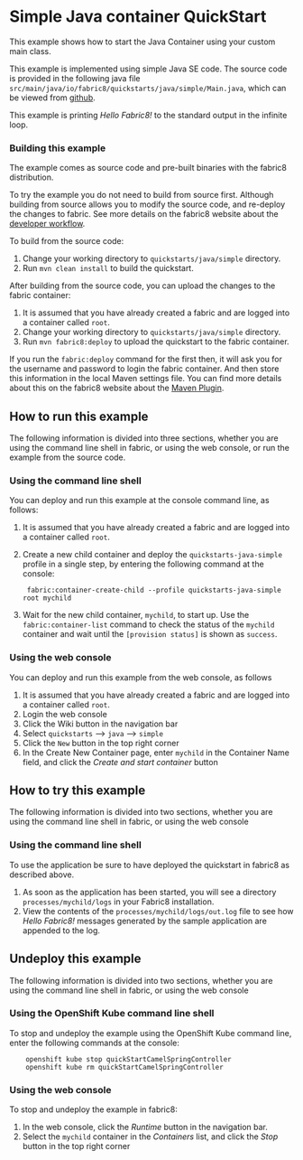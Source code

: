 # Simple Java container QuickStart

This example shows how to start the Java Container using your custom main class.

This example is implemented using simple Java SE code. The source code is provided in the following java file `src/main/java/io/fabric8/quickstarts/java/simple/Main.java`, which can be viewed from [github](https://github.com/fabric8io/fabric8/blob/master/quickstarts/java/simple/src/main/java/io/fabric8/quickstarts/java/simple/Main.java).

This example is printing *Hello Fabric8!* to the standard output in the infinite loop.


### Building this example

The example comes as source code and pre-built binaries with the fabric8 distribution. 

To try the example you do not need to build from source first. Although building from source allows you to modify the source code, and re-deploy the changes to fabric. See more details on the fabric8 website about the [developer workflow](http://fabric8.io/gitbook/developer.html).

To build from the source code:

1. Change your working directory to `quickstarts/java/simple` directory.
1. Run `mvn clean install` to build the quickstart.

After building from the source code, you can upload the changes to the fabric container:

1. It is assumed that you have already created a fabric and are logged into a container called `root`.
1. Change your working directory to `quickstarts/java/simple` directory.
1. Run `mvn fabric8:deploy` to upload the quickstart to the fabric container.

If you run the `fabric:deploy` command for the first then, it will ask you for the username and password to login the fabric container.
And then store this information in the local Maven settings file. You can find more details about this on the fabric8 website about the [Maven Plugin](http://fabric8.io/gitbook/mavenPlugin.html).


## How to run this example

The following information is divided into three sections, whether you are using the command line shell in fabric, or using the web console, or run the example from the source code.

### Using the command line shell

You can deploy and run this example at the console command line, as follows:

1. It is assumed that you have already created a fabric and are logged into a container called `root`.
1. Create a new child container and deploy the `quickstarts-java-simple` profile in a single step, by entering the
 following command at the console:

        fabric:container-create-child --profile quickstarts-java-simple root mychild

1. Wait for the new child container, `mychild`, to start up. Use the `fabric:container-list` command to check the status of the `mychild` container and wait until the `[provision status]` is shown as `success`.


### Using the web console

You can deploy and run this example from the web console, as follows

1. It is assumed that you have already created a fabric and are logged into a container called `root`.
1. Login the web console
1. Click the Wiki button in the navigation bar
1. Select `quickstarts` --> `java` --> `simple`
1. Click the `New` button in the top right corner
1. In the Create New Container page, enter `mychild` in the Container Name field, and click the *Create and start container* button

## How to try this example

The following information is divided into two sections, whether you are using the command line shell in fabric, or using the web console

### Using the command line shell

To use the application be sure to have deployed the quickstart in fabric8 as described above. 

1. As soon as the application has been started, you will see a directory `processes/mychild/logs` in your Fabric8 installation.
1. View the contents of the `processes/mychild/logs/out.log` file to see how *Hello Fabric8!* messages generated by the
sample application are appended to the log.

## Undeploy this example

The following information is divided into two sections, whether you are using the command line shell in fabric, or using the web console

### Using the OpenShift Kube command line shell

To stop and undeploy the example using the OpenShift Kube command line, enter the following commands at the console:

        openshift kube stop quickStartCamelSpringController
        openshift kube rm quickStartCamelSpringController

### Using the web console

To stop and undeploy the example in fabric8:

1. In the web console, click the *Runtime* button in the navigation bar.
1. Select the `mychild` container in the *Containers* list, and click the *Stop* button in the top right corner
